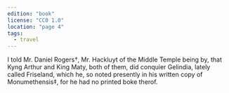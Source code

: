 ```yaml
---
edition: "book"
license: "CC0 1.0"
location: "page 4"
tags:
  - travel
---
```

I told
Mr. Daniel Rogers†, Mr. Hackluyt of the Middle Temple being
by, that Kyng Arthur and King Maty, both of them, did conquier
Gelindia, lately called Friseland, which he, so noted presently in
his written copy of Monumethensis‡, for he had no printed
boke therof.
